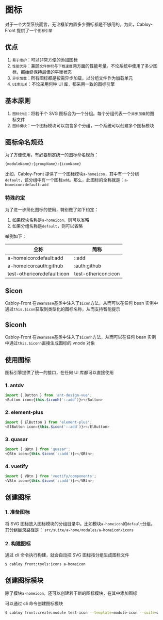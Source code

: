 # 图标

对于一个大型系统而言，无论框架内置多少图标都是不够用的。为此，Cabloy-Front 提供了一个`图标引擎`

## 优点

1. `易于维护`：可以非常方便的添加图标
2. `性能优异`：兼顾`文件体积`与`下载速度`两方面的性能考量。不论系统中使用了多少图标，都始终保持最佳的平衡状态
3. `异步加载`：所有图标都是按需异步加载，以分组文件作为加载单元
4. `UI库无关`：不论采用何种 UI 库，都采用一致的图标引擎

## 基本原则

1. `图标分组`：将若干个 SVG 图标合为一个分组。每个分组代表一个`异步加载`的图标文件
2. `图标模块`：一个图标模块可以包含多个分组，一个系统可以创建多个图标模块

## 图标命名规范

为了方便使用，有必要制定统一的图标命名规范：

```bash
{moduleName}:{groupName}:{iconName}
```

比如，Cabloy-Front 提供了一个图标模块`a-homeicon`，其中有一个分组`default`，该分组中有一个图标`add`。那么，此图标的全称就是：`a-homeicon:default:add`

### 特殊约定

为了进一步简化图标的使用，特别做了如下约定：

1. 如果模块名称是`a-homeicon`，则可以省略
2. 如果分组名称是`default`，则可以省略

举例如下：

| 全称                        | 简称                 |
| --------------------------- | -------------------- |
| a-homeicon:default:add      | ::add                |
| a-homeicon:auth:github      | :auth:github         |
| test-othericon:default:icon | test-othericon::icon |

## $icon

Cabloy-Front 在`BeanBase`基类中注入了`$icon`方法，从而可以在任何 bean 实例中通过`this.$icon`获取到类型化的图标名称，从而支持智能提示

## $iconh

Cabloy-Front 在`BeanBase`基类中注入了`$iconh`方法，从而可以在任何 bean 实例中通过`this.$iconh`直接生成图标的 vnode 对象

## 使用图标

图标引擎提供了统一的接口，在任何 UI 库都可以直接使用

### 1. antdv

```typescript
import { Button } from 'ant-design-vue';
<Button icon={this.$iconh('::add')}></Button>
```

### 2. element-plus

```typescript
import { ElButton } from 'element-plus';
<ElButton icon={this.$icon('::add')}></ElButton>
```

### 3. quasar

```typescript
import { QBtn } from 'quasar';
<QBtn icon={this.$icon('::add')}></QBtn>;
```

### 4. vuetify

```typescript
import { VBtn } from 'vuetify/components';
<VBtn icon={this.$icon('::add')}></VBtn>;
```

## 创建图标

### 1. 准备图标

将 SVG 图标放入图标模块的分组目录中。比如模块`a-homeicon`的`default`分组，其分组目录路径是：
`src/suite/a-home/modules/a-homeicon/icons`

### 2. 构建图标

通过 cli 命令执行构建，就会自动把 SVG 图标按分组生成图标文件

```bash
$ cabloy front:tools:icons a-homeicon
```

## 创建图标模块

除了模块`a-homeicon`，还可以创建若干新的图标模块，在其中添加图标

可以通过 cli 命令创建图标模块

```bash
$ cabloy front:create:module test-icon --template=module-icon --suite=a-demo
```
